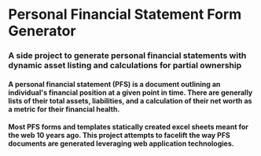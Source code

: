 # Personal Financial Statement Form Generator

### A side project to generate personal financial statements with dynamic asset listing and calculations for partial ownership

#### A personal financial statement (PFS) is a document outlining an individual's financial position at a given point in time. There are generally lists of their total assets, liabilities, and a calculation of their net worth as a metric for their financial health.

#### Most PFS forms and templates statically created excel sheets meant for the web 10 years ago. This project attempts to facelift the way PFS documents are generated leveraging web application technologies.
